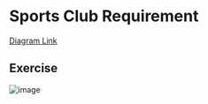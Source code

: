 # Sports Club Requirement
[Diagram Link](https://app.diagrams.net/?url=https://github.com/daatoo/Databases/raw/main/University%20Library/UniversityLibrary.drawio)

## Exercise
![image](https://github.com/user-attachments/assets/130e865c-b30d-420a-9451-2b9391bea46d)


